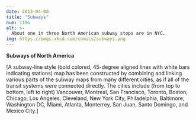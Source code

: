 ```yaml
---
date: 2013-04-08
title: "Subways"
num: 1196
alt: >-
  About one in three North American subway stops are in NYC.
img: https://imgs.xkcd.com/comics/subways.png
---
```

**Subways of North America**

[A subway-line style (bold colored, 45-degree aligned lines with white bars indicating stations) map has been constructed by combining and linking various parts of the subway maps from many different cities, as if all of the transit systems were connected directly. The cities include (from top to bottom, left to right) Vancouver, Montreal, San Francisco, Toronto, Boston, Chicago, Los Angeles, Cleveland, New York City, Philadelphia, Baltimore, Washington DC, Miami, Atlanta, Monterrey, San Juan, Santo Domingo, and Mexico City.]